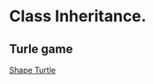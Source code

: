 # Class Inheritance.

## Turle game
[Shape Turtle](https://docs.python.org/3/library/turtle.html#turtle.shape)